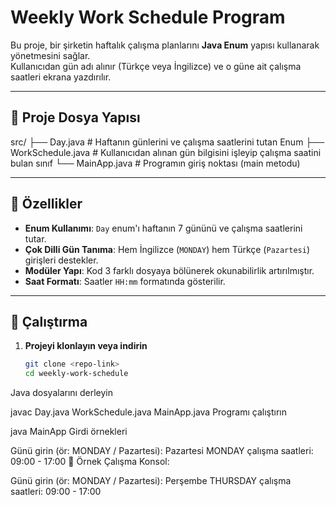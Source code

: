 # Weekly Work Schedule Program
Bu proje, bir şirketin haftalık çalışma planlarını **Java Enum** yapısı kullanarak yönetmesini sağlar.  
Kullanıcıdan gün adı alınır (Türkçe veya İngilizce) ve o güne ait çalışma saatleri ekrana yazdırılır.

---

## 📂 Proje Dosya Yapısı
src/
├── Day.java # Haftanın günlerini ve çalışma saatlerini tutan Enum
├── WorkSchedule.java # Kullanıcıdan alınan gün bilgisini işleyip çalışma saatini bulan sınıf
└── MainApp.java # Programın giriş noktası (main metodu)


---

## 🔹 Özellikler
- **Enum Kullanımı**: `Day` enum'ı haftanın 7 gününü ve çalışma saatlerini tutar.
- **Çok Dilli Gün Tanıma**: Hem İngilizce (`MONDAY`) hem Türkçe (`Pazartesi`) girişleri destekler.
- **Modüler Yapı**: Kod 3 farklı dosyaya bölünerek okunabilirlik artırılmıştır.
- **Saat Formatı**: Saatler `HH:mm` formatında gösterilir.

---

## 🚀 Çalıştırma
1. **Projeyi klonlayın veya indirin**
   ```bash
   git clone <repo-link>
   cd weekly-work-schedule
   
Java dosyalarını derleyin


javac Day.java WorkSchedule.java MainApp.java
Programı çalıştırın


java MainApp
Girdi örnekleri


Günü girin (ör: MONDAY / Pazartesi): Pazartesi
MONDAY çalışma saatleri: 09:00 - 17:00
📌 Örnek Çalışma
Konsol:


Günü girin (ör: MONDAY / Pazartesi): Perşembe
THURSDAY çalışma saatleri: 09:00 - 17:00